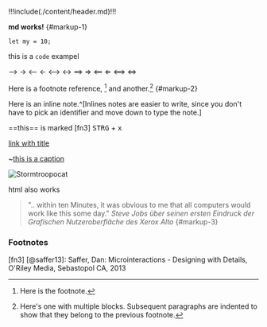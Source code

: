 
!!!include(./content/header.md)!!!

**md works!** {#markup-1}

```
let my = 10;
```

this is a `code` exampel


--> →
<-- ←
<--> ↔
==> ⇒
<== ⇐
<==> ⇔

Here is a footnote reference, [^fn1] and another.[^longnote] {#markup-2}

Here is an inline note.^[Inlines notes are easier to write, since
you don't have to pick an identifier and move down to type the
note.]

==this== is marked [fn3] <kbd>STRG</kbd> + <kbd>x</kbd>

[link with title](http://nodeca.github.io/ "title text!")

~[this is a caption](https://octodex.github.com/images/stormtroopocat.jpg)

![Stormtroopocat](https://octodex.github.com/images/stormtroopocat.jpg "The Stormtroopocat")

<p class="myclass">html also works</p>



> ".. within ten Minutes, it was obvious to me that all computers would work like this some day."
> <cite>Steve Jobs über seinen ersten Eindruck der Grafischen Nutzeroberfläche des Xerox Alto</cite> {#markup-3}



### Footnotes

[^fn1]: Here is the footnote.

[^longnote]: Here's one with multiple blocks.
    Subsequent paragraphs are indented to show that they
belong to the previous footnote.

[fn3] [@saffer13]: Saffer, Dan: Microinteractions - Designing with Details, O'Riley Media, Sebastopol CA, 2013


